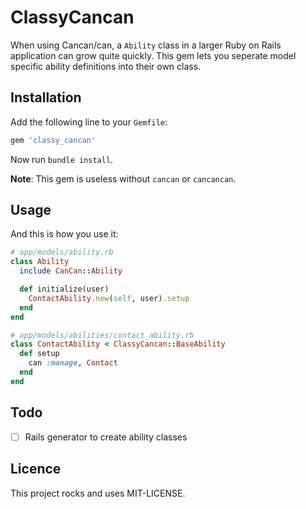 # ClassyCancan

When using Cancan/can, a `Ability` class in a larger Ruby on Rails application can grow quite quickly.
This gem lets you seperate model specific ability definitions into their own class.

## Installation

Add the following line to your `Gemfile`:

```ruby
gem 'classy_cancan'
```

Now run `bundle install`.

**Note**: This gem is useless without `cancan` or `cancancan`.

## Usage

And this is how you use it:

```ruby
# app/models/ability.rb
class Ability
  include CanCan::Ability

  def initialize(user)
    ContactAbility.new(self, user).setup
  end
end

# app/models/abilities/contact_ability.rb
class ContactAbility < ClassyCancan::BaseAbility
  def setup
    can :manage, Contact
  end
end
```

## Todo

- [ ] Rails generator to create ability classes

## Licence

This project rocks and uses MIT-LICENSE.
